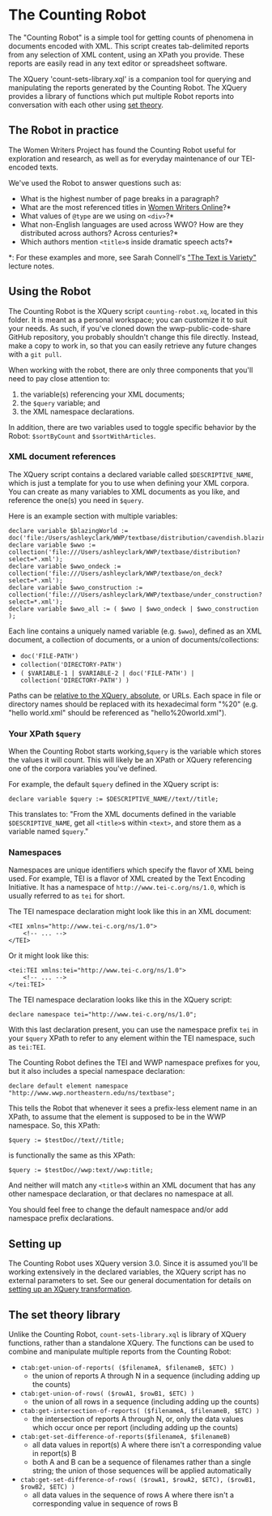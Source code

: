 <!-- Last updated 2017-07-03 -->
# The Counting Robot

The "Counting Robot" is a simple tool for getting counts of phenomena in documents encoded with XML. This script creates tab-delimited reports from any selection of XML content, using an XPath you provide. These reports are easily read in any text editor or spreadsheet software.

The XQuery 'count-sets-library.xql' is a companion tool for querying and manipulating the reports generated by the Counting Robot. The XQuery provides a library of functions which put multiple Robot reports into conversation with each other using
[set theory](https://en.wikipedia.org/wiki/Naive_set_theory#Unions.2C_intersections.2C_and_relative_complements).

## The Robot in practice

The Women Writers Project has found the Counting Robot useful for exploration and research, as well as for everyday maintenance of our TEI-encoded texts.

We've used the Robot to answer questions such as:

* What is the highest number of page breaks in a paragraph?
* What are the most referenced titles in [Women Writers Online](http://www.wwp.neu.edu/wwo/)?*
* What values of `@type` are we using on `<div>`?*
* What non-English languages are used across WWO? How are they distributed across authors? Across centuries?*
* Which authors mention `<title>`s inside dramatic speech acts?*

\*: For these examples and more, see Sarah Connell's ["The Text is Variety"](http://wwp.northeastern.edu/blog/the-text-is-variety/) lecture notes.

## Using the Robot

The Counting Robot is the XQuery script `counting-robot.xq`, located in this folder. It is meant as a personal workspace; you can customize it to suit your needs. As such, if you've cloned down the wwp-public-code-share GitHub repository, you probably shouldn't change this file directly. Instead, make a copy to work in, so that you can easily retrieve any future changes with a `git pull`.

When working with the robot, there are only three components that you'll need to pay close attention to: 

1. the variable(s) referencing your XML documents;
2. the `$query` variable; and 
3. the XML namespace declarations.

In addition, there are two variables used to toggle specific behavior by the Robot: `$sortByCount` and `$sortWithArticles`.

### XML document references

The XQuery script contains a declared variable called `$DESCRIPTIVE_NAME`, which is just a template for you to use when defining your XML corpora. You can create as many variables to XML documents as you like, and reference the one(s) you need in `$query`.

Here is an example section with multiple variables:

    declare variable $blazingWorld := doc('file:/Users/ashleyclark/WWP/textbase/distribution/cavendish.blazing.xml');
    declare variable $wwo := collection('file:///Users/ashleyclark/WWP/textbase/distribution?select=*.xml');
    declare variable $wwo_ondeck := collection('file:///Users/ashleyclark/WWP/textbase/on_deck?select=*.xml');
    declare variable $wwo_construction := collection('file:///Users/ashleyclark/WWP/textbase/under_construction?select=*.xml');
    declare variable $wwo_all := ( $wwo | $wwo_ondeck | $wwo_construction );

Each line contains a uniquely named variable (e.g. `$wwo`), defined as an XML document, a collection of documents, or a union of documents/collections:

* `doc('FILE-PATH')`
* `collection('DIRECTORY-PATH')`
* `( $VARIABLE-1 | $VARIABLE-2 | doc('FILE-PATH') | collection('DIRECTORY-PATH') )`

Paths can be [relative to the XQuery, absolute](https://en.wikipedia.org/wiki/Path_%28computing%29#Absolute_and_relative_paths), or URLs. Each space in file or directory names should be replaced with its hexadecimal form "%20" (e.g. "hello world.xml" should be referenced as "hello%20world.xml"). 

### Your XPath `$query`

When the Counting Robot starts working,`$query` is the variable which stores the values it will count. This will likely be an XPath or XQuery referencing one of the corpora variables you've defined.

For example, the default `$query` defined in the XQuery script is:

    declare variable $query := $DESCRIPTIVE_NAME//text//title;

This translates to: "From the XML documents defined in the variable `$DESCRIPTIVE_NAME`, get all `<title>`s within `<text>`, and store them as a variable named `$query`."



### Namespaces

Namespaces are unique identifiers which specify the flavor of XML being used. For example, TEI is a flavor of XML created by the Text Encoding Initiative. It has a namespace of `http://www.tei-c.org/ns/1.0`, which is usually referred to as `tei` for short.

The TEI namespace declaration might look like this in an XML document:

    <TEI xmlns="http://www.tei-c.org/ns/1.0">
        <!-- ... -->
    </TEI>

Or it might look like this:

    <tei:TEI xmlns:tei="http://www.tei-c.org/ns/1.0">
        <!-- ... -->
    </tei:TEI>

The TEI namespace declaration looks like this in the XQuery script:

    declare namespace tei="http://www.tei-c.org/ns/1.0";

With this last declaration present, you can use the namespace prefix `tei` in your `$query` XPath to refer to any element within the TEI namespace, such as `tei:TEI`.

The Counting Robot defines the TEI and WWP namespace prefixes for you, but it also includes a special namespace declaration:

    declare default element namespace "http://www.wwp.northeastern.edu/ns/textbase";

This tells the Robot that whenever it sees a prefix-less element name in an XPath, to assume that the element is supposed to be in the WWP namespace. So, this XPath:

    $query := $testDoc//text//title;

is functionally the same as this XPath:

    $query := $testDoc//wwp:text//wwp:title;

And neither will match any `<title>`s within an XML document that has any other namespace declaration, or that declares no namespace at all.

You should feel free to change the default namespace and/or add namespace prefix declarations.


## Setting up

The Counting Robot uses XQuery version 3.0. Since it is assumed you'll be working extensively in the declared variables, the XQuery script has no external parameters to set. See our general documentation for details on [setting up an XQuery transformation](../docs/setup-xquery.md).


## The set theory library

Unlike the Counting Robot, `count-sets-library.xql` is library of XQuery functions, rather than a standalone XQuery. The functions can be used to combine and manipulate multiple reports from the Counting Robot:

* `ctab:get-union-of-reports( ($filenameA, $filenameB, $ETC) )`
  * the union of reports A through N in a sequence (including adding up the counts)
* `ctab:get-union-of-rows( ($rowA1, $rowB1, $ETC) )`
  * the union of all rows in a sequence (including adding up the counts)
* `ctab:get-intersection-of-reports( ($filenameA, $filenameB, $ETC) )`
  * the intersection of reports A through N, or, only the data values which occur once per report (including adding up the counts)
* `ctab:get-set-difference-of-reports($filenameA, $filenameB)`
  * all data values in report(s) A where there isn't a corresponding value in report(s) B
  * both A and B can be a sequence of filenames rather than a single string; the union of those sequences will be applied automatically
* `ctab:get-set-difference-of-rows( ($rowA1, $rowA2, $ETC), ($rowB1, $rowB2, $ETC) )`
  * all data values in the sequence of rows A where there isn't a corresponding value in sequence of rows B

<!--### Importing the library-->


